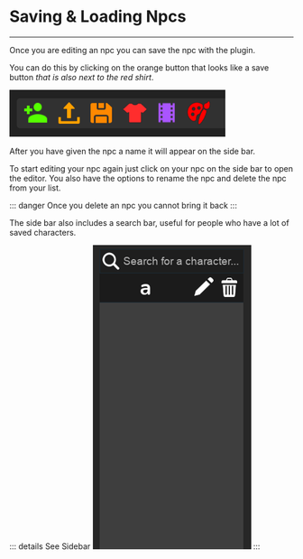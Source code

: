 # Saving & Loading Npcs
<hr>

Once you are editing an npc you can save the npc with the plugin.

You can do this by clicking on the orange button that looks like a save button _that is also next to the red shirt_.

![image](/assets/tutorialAssets/TopBarImage.png)

After you have given the npc a name it will appear on the side bar.

To start editing your npc again just click on your npc on the side bar to open the editor.
You also have the options to rename the npc and delete the npc from your list.

::: danger
Once you delete an npc you cannot bring it back
:::

The side bar also includes a search bar, useful for people who have a lot of saved characters.

::: details See Sidebar
![image](/assets/tutorialAssets/SideBar.png)
:::
